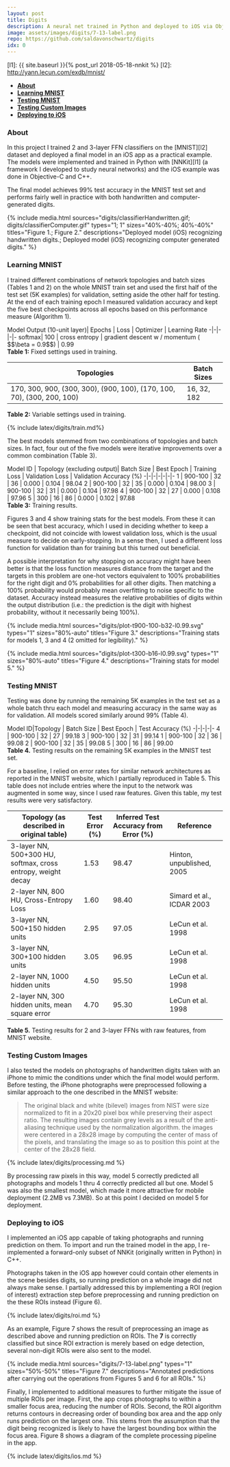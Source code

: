 ```yaml
---
layout: post
title: Digits
description: A neural net trained in Python and deployed to iOS via Objective-C++
image: assets/images/digits/7-13-label.png
repo: https://github.com/saldavonschwartz/digits
idx: 0
---
```

<!-- Links: -->
[l1]: {{ site.baseurl }}{% post_url 2018-05-18-nnkit %}
[l2]: http://yann.lecun.com/exdb/mnist/

- **[About](#1)**
- **[Learning MNIST](#2)**
- **[Testing MNIST](#3)**
- **[Testing Custom Images](#4)**
- **[Deploying to iOS](#5)**

### <a class="toc_item" name="1"></a>About

In this project I trained 2 and 3-layer FFN classifiers on the [MNIST][l2] dataset and deployed a final model in an iOS app as a practical example. The models were implemented and trained in Python with [NNKit][l1] (a framework I developed to study neural networks) and the iOS example was done in Objective-C and C++.

The final model achieves 99% test accuracy in the MNIST test set and performs fairly well in practice with both handwritten and computer-generated digits.

{% include media.html
  sources="digits/classifierHandwritten.gif; digits/classifierComputer.gif"
  types="1; 1"
  sizes="40%-40%; 40%-40%"
  titles="Figure 1.; Figure 2."
  descriptions="Deployed model (iOS) recognizing handwritten digits.; Deployed model (iOS) recognizing computer generated digits."
%}

### <a class="toc_item" name="2"></a>Learning MNIST
I trained different combinations of network topologies and batch sizes (Tables 1 and 2) on the whole MNIST train set and used the first half of the test set (5K examples) for validation, setting aside the other half for testing. At the end of each training epoch I measured validation accuracy and kept the five best checkpoints across all epochs based on this performance measure (Algorithm 1).

<div style="overflow-x: auto;" markdown="block">
Model Output (10-unit layer)| Epochs | Loss | Optimizer | Learning Rate
 -|-|-|-|-
softmax| 100 | cross entropy |   gradient descent w / momentum ( $$\beta = 0.9$$) | 0.99

</div>
<figcaption><strong>Table 1:</strong> Fixed settings used in training.</figcaption>

Topologies | Batch Sizes
-|-
170, 300, 900, (300, 300), (900, 100), (170, 100, 70), (300, 200, 100) | 16, 32, 182

<figcaption><strong>Table 2:</strong> Variable settings used in training.</figcaption>

{% include latex/digits/train.md%}

The best models stemmed from two combinations of topologies and batch sizes. In fact, four out of the five models were iterative improvements over a common combination (Table 3).

<div style="overflow-x: auto;" markdown="block">
Model ID | Topology (excluding output)| Batch Size | Best Epoch | Training Loss | Validation Loss | Validation Accuracy (%)
 -|-|-|-|-|-|-
1 | 900-100 | 32 | 36 | 0.000 | 0.104 | 98.04
2 | 900-100 | 32 | 35 | 0.000 | 0.104 | 98.00
3 | 900-100 | 32 | 31 | 0.000 | 0.104 | 97.98
4 | 900-100 | 32 | 27 | 0.000 | 0.108 | 97.96
5 | 300 | 16 | 86 | 0.000 | 0.102 | 97.88

</div>
<figcaption><strong>Table 3:</strong> Training results.</figcaption>

Figures 3 and 4 show training stats for the best models. From these it can be seen that best accuracy, which I used in deciding whether to keep a checkpoint, did not coincide with lowest validation loss, which is the usual measure to decide on early-stopping. In a sense then, I used a different loss function for validation than for training but this turned out beneficial.

A possible interpretation for why stopping on accuracy might have been better is that the loss function measures distance from the target and the targets in this problem are one-hot vectors equivalent to 100% probabilities for the right digit and 0% probabilities for all other digits. Then matching a 100% probability would probably mean overfitting to noise specific to the dataset. Accuracy instead measures the relative probabilities of digits within the output distribution (i.e.: the prediction is the digit with highest probability, without it necessarily being 100%).

{% include media.html
  sources="digits/plot-t900-100-b32-l0.99.svg"
  types="1"
  sizes="80%-auto"
  titles="Figure 3."
  descriptions="Training stats for models 1, 3 and 4 (2 omitted for legibility)."
%}

{% include media.html
  sources="digits/plot-t300-b16-l0.99.svg"
  types="1"
  sizes="80%-auto"
  titles="Figure 4."
  descriptions="Training stats for model 5."
%}

### <a class="toc_item" name="3"></a>Testing MNIST

Testing was done by running the remaining 5K examples in the test set as a whole batch thru each model and measuring accuracy in the same way as for validation. All models scored similarly around 99% (Table 4).

<div style="overflow-x: auto;" markdown="block">
Model ID|Topology | Batch Size | Best Epoch | Test Accuracy (%)
 -|-|-|-|-
4 | 900-100 | 32 | 27 | 99.18
3 | 900-100 | 32 | 31 | 99.14
1 | 900-100 | 32 | 36 | 99.08
2 | 900-100 | 32 | 35 | 99.08
5 | 300 | 16 | 86 | 99.00

</div>
<figcaption><strong>Table 4.</strong> Testing results on the remaining 5K examples in the MNIST test set.</figcaption>

For a baseline, I relied on error rates for similar network architectures as reported in the MNIST website, which I partially reproduced in Table 5. This table does not include entries where the input to the network was augmented in some way, since I used raw features. Given this table, my test results were very satisfactory.

Topology (as described in original table) | Test Error (%) | Inferred Test Accuracy from Error (%) | Reference
-|-|-|-
3-layer NN, 500+300 HU, softmax, cross entropy, weight decay | 1.53	| 98.47 |Hinton, unpublished, 2005
2-layer NN, 800 HU, Cross-Entropy Loss | 1.60	| 98.40 | Simard et al., ICDAR 2003
3-layer NN, 500+150 hidden units | 2.95	| 97.05 | LeCun et al. 1998
3-layer NN, 300+100 hidden units | 3.05	| 96.95 | LeCun et al. 1998
2-layer NN, 1000 hidden units	| 4.50	| 95.50 | LeCun et al. 1998
2-layer NN, 300 hidden units, mean square error	| 4.70	| 95.30| LeCun et al. 1998

<figcaption><strong>Table 5.</strong> Testing results for 2 and 3-layer FFNs with raw features, from MNIST website.</figcaption>

### <a class="toc_item" name="4"></a>Testing Custom Images

I also tested the models on photographs of handwritten digits taken with an iPhone to mimic the conditions under which the final model would perform. Before testing, the iPhone photographs were preprocessed following a similar approach to the one described in the MNIST website:

> The original black and white (bilevel) images from NIST were size normalized to fit in a 20x20 pixel box while preserving their aspect ratio. The resulting images contain grey levels as a result of the anti-aliasing technique used by the normalization algorithm. the images were centered in a 28x28 image by computing the center of mass of the pixels, and translating the image so as to position this point at the center of the 28x28 field.

{% include latex/digits/processing.md %}

By processing raw pixels in this way, model 5 correctly predicted all photographs and models 1 thru 4 correctly predicted all but one. Model 5 was also the smallest model, which made it more attractive for mobile deployment (2.2MB vs 7.3MB). So at this point I decided on model 5 for deployment.

### <a class="toc_item" name="5"></a>Deploying to iOS

I implemented an iOS app capable of taking photographs and running prediction on them. To import and run the trained model in the app, I re-implemented a forward-only subset of NNKit (originally written in Python) in C++.

Photographs taken in the iOS app however could contain other elements in the scene besides digits, so running prediction on a whole image did not always make sense. I partially addressed this by implementing a ROI (region of interest) extraction step before preprocessing and running prediction on the these ROIs instead (Figure 6).

{% include latex/digits/roi.md %}

As an example, Figure 7 shows the result of preprocessing an image as described above and running prediction on ROIs. The **7** is correctly classified but since ROI extraction is merely based on edge detection, several non-digit ROIs were also sent to the model.

{% include media.html
  sources="digits/7-13-label.png"
  types="1"
  sizes="50%-50%"
  titles="Figure 7."
  descriptions="Annotated predictions after carrying out the operations from Figures 5 and 6 for all ROIs."
%}

Finally, I implemented to additional measures to further mitigate the issue of multiple ROIs per image. First, the app crops photographs to within a smaller focus area, reducing the number of ROIs. Second, the ROI algorithm returns contours in decreasing order of bounding box area and the app only runs prediction on the largest one. This stems from the assumption that the digit being recognized is likely to have the largest bounding box within the focus area. Figure 8 shows a diagram of the complete processing pipeline in the app.

{% include latex/digits/ios.md %}

